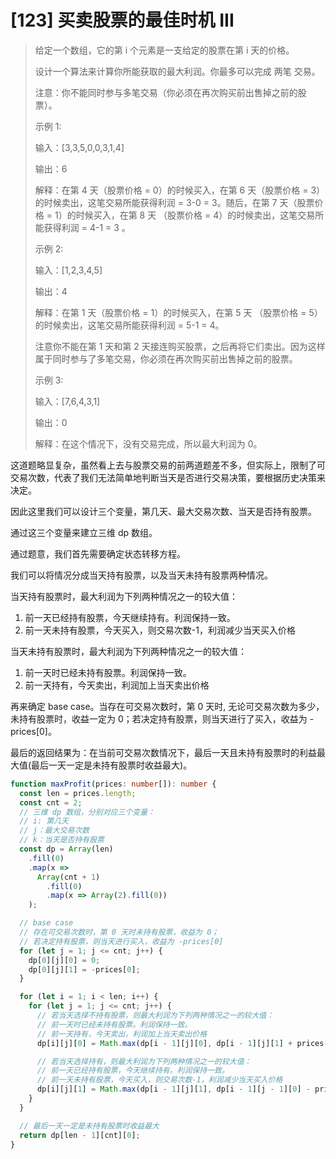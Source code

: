 # [123] 买卖股票的最佳时机 III

> 给定一个数组，它的第 i 个元素是一支给定的股票在第 i 天的价格。
>
> 设计一个算法来计算你所能获取的最大利润。你最多可以完成 两笔 交易。
>
> 注意：你不能同时参与多笔交易（你必须在再次购买前出售掉之前的股票）。
>
> 示例 1:
>
> 输入：[3,3,5,0,0,3,1,4]
>
> 输出：6
>
> 解释：在第 4 天（股票价格 = 0）的时候买入，在第 6 天（股票价格 = 3）的时候卖出，这笔交易所能获得利润 = 3-0 = 3。随后，在第 7 天（股票价格 = 1）的时候买入，在第 8 天 （股票价格 = 4）的时候卖出，这笔交易所能获得利润 = 4-1 = 3 。
>
> 示例 2:
>
> 输入：[1,2,3,4,5]
>
> 输出：4
>
> 解释：在第 1 天（股票价格 = 1）的时候买入，在第 5 天 （股票价格 = 5）的时候卖出，这笔交易所能获得利润 = 5-1 = 4。
>
> 注意你不能在第 1 天和第 2 天接连购买股票，之后再将它们卖出。因为这样属于同时参与了多笔交易，你必须在再次购买前出售掉之前的股票。
>
> 示例 3:
>
> 输入：[7,6,4,3,1]
>
> 输出：0
>
> 解释：在这个情况下，没有交易完成，所以最大利润为 0。

这道题略显复杂，虽然看上去与股票交易的前两道题差不多，但实际上，限制了可交易次数，代表了我们无法简单地判断当天是否进行交易决策，要根据历史决策来决定。

因此这里我们可以设计三个变量，第几天、最大交易次数、当天是否持有股票。

通过这三个变量来建立三维 dp 数组。

通过题意，我们首先需要确定状态转移方程。

我们可以将情况分成当天持有股票，以及当天未持有股票两种情况。

当天持有股票时，最大利润为下列两种情况之一的较大值：

1. 前一天已经持有股票，今天继续持有。利润保持一致。
2. 前一天未持有股票，今天买入，则交易次数-1，利润减少当天买入价格

当天未持有股票时，最大利润为下列两种情况之一的较大值：

1. 前一天时已经未持有股票。利润保持一致。
2. 前一天持有，今天卖出，利润加上当天卖出价格

再来确定 base case。当存在可交易次数时，第 0 天时, 无论可交易次数为多少，未持有股票时，收益一定为 0；若决定持有股票，则当天进行了买入，收益为 -prices[0]。

最后的返回结果为：在当前可交易次数情况下，最后一天且未持有股票时的利益最大值(最后一天一定是未持有股票时收益最大)。

```ts
function maxProfit(prices: number[]): number {
  const len = prices.length;
  const cnt = 2;
  // 三维 dp 数组，分别对应三个变量：
  // i: 第几天
  // j：最大交易次数
  // k：当天是否持有股票
  const dp = Array(len)
    .fill(0)
    .map(x =>
      Array(cnt + 1)
        .fill(0)
        .map(x => Array(2).fill(0))
    );

  // base case
  // 存在可交易次数时，第 0 天时未持有股票，收益为 0；
  // 若决定持有股票，则当天进行买入，收益为 -prices[0]
  for (let j = 1; j <= cnt; j++) {
    dp[0][j][0] = 0;
    dp[0][j][1] = -prices[0];
  }

  for (let i = 1; i < len; i++) {
    for (let j = 1; j <= cnt; j++) {
      // 若当天选择不持有股票，则最大利润为下列两种情况之一的较大值：
      // 前一天时已经未持有股票。利润保持一致。
      // 前一天持有，今天卖出，利润加上当天卖出价格
      dp[i][j][0] = Math.max(dp[i - 1][j][0], dp[i - 1][j][1] + prices[i]);

      // 若当天选择持有，则最大利润为下列两种情况之一的较大值：
      // 前一天已经持有股票，今天继续持有。利润保持一致。
      // 前一天未持有股票，今天买入，则交易次数-1，利润减少当天买入价格
      dp[i][j][1] = Math.max(dp[i - 1][j][1], dp[i - 1][j - 1][0] - prices[i]);
    }
  }

  // 最后一天一定是未持有股票时收益最大
  return dp[len - 1][cnt][0];
}
```
